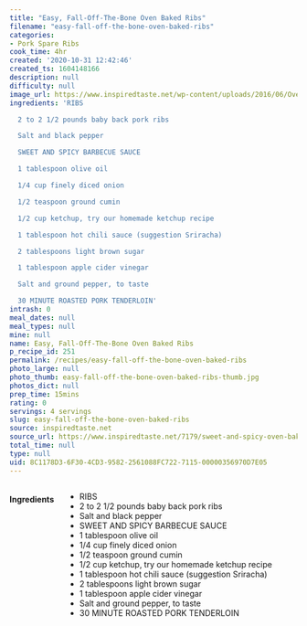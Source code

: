 ```yaml
---
title: "Easy, Fall-Off-The-Bone Oven Baked Ribs"
filename: "easy-fall-off-the-bone-oven-baked-ribs"
categories:
- Pork Spare Ribs
cook_time: 4hr
created: '2020-10-31 12:42:46'
created_ts: 1604148166
description: null
difficulty: null
image_url: https://www.inspiredtaste.net/wp-content/uploads/2016/06/Oven-Baked-Ribs-Recipe-2-1200.jpg
ingredients: 'RIBS

  2 to 2 1/2 pounds baby back pork ribs

  Salt and black pepper

  SWEET AND SPICY BARBECUE SAUCE

  1 tablespoon olive oil

  1/4 cup finely diced onion

  1/2 teaspoon ground cumin

  1/2 cup ketchup, try our homemade ketchup recipe

  1 tablespoon hot chili sauce (suggestion Sriracha)

  2 tablespoons light brown sugar

  1 tablespoon apple cider vinegar

  Salt and ground pepper, to taste

  30 MINUTE ROASTED PORK TENDERLOIN'
intrash: 0
meal_dates: null
meal_types: null
mine: null
name: Easy, Fall-Off-The-Bone Oven Baked Ribs
p_recipe_id: 251
permalink: /recipes/easy-fall-off-the-bone-oven-baked-ribs
photo_large: null
photo_thumb: easy-fall-off-the-bone-oven-baked-ribs-thumb.jpg
photos_dict: null
prep_time: 15mins
rating: 0
servings: 4 servings
slug: easy-fall-off-the-bone-oven-baked-ribs
source: inspiredtaste.net
source_url: https://www.inspiredtaste.net/7179/sweet-and-spicy-oven-baked-ribs/
total_time: null
type: null
uid: 8C1178D3-6F30-4CD3-9582-2561088FC722-7115-00000356970D7E05
---
```

<div class="large-8 medium-7 columns" id="writeup">	</div><!-- #writeup -->
</div><!-- #row-one -->
<div class="row" id="row-two">	<div class="medium-4 small-5 columns" id="ingredients"><h4>Ingredients</h4><div class="box box-ingredients content"><ul>
<li>RIBS</li>
<li>2 to 2 1/2 pounds baby back pork ribs</li>
<li>Salt and black pepper</li>
<li>SWEET AND SPICY BARBECUE SAUCE</li>
<li>1 tablespoon olive oil</li>
<li>1/4 cup finely diced onion</li>
<li>1/2 teaspoon ground cumin</li>
<li>1/2 cup ketchup, try our homemade ketchup recipe</li>
<li>1 tablespoon hot chili sauce (suggestion Sriracha)</li>
<li>2 tablespoons light brown sugar</li>
<li>1 tablespoon apple cider vinegar</li>
<li>Salt and ground pepper, to taste</li>
<li>30 MINUTE ROASTED PORK TENDERLOIN</li>
</ul>
</div>	</div>	<div class="medium-6 small-7 columns" id="directions">	</div>